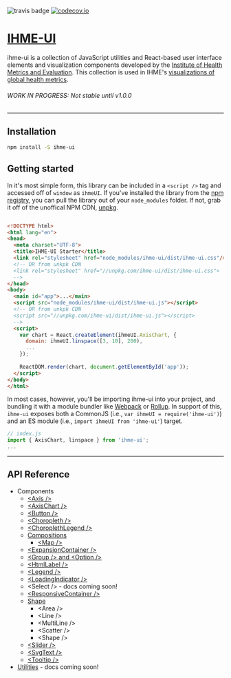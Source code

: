 ![travis badge](https://travis-ci.org/ihmeuw/ihme-ui.svg) [![codecov.io](https://codecov.io/github/ihmeuw/ihme-ui/coverage.svg?branch=master)](https://codecov.io/github/ihmeuw/ihme-ui?branch=master)

# [IHME-UI](https://github.com/ihmeuw/ihme-ui)

ihme-ui is a collection of JavaScript utilities and React-based user interface elements and visualization components developed by the [Institute of Health Metrics and Evaluation](http://healthdata.org). 
This collection is used in IHME's [visualizations of global health metrics](http://www.healthdata.org/results/data-visualizations).

###### WORK IN PROGRESS: Not stable until v1.0.0

---

## Installation

```sh
npm install -S ihme-ui
```

## Getting started

In it's most simple form, this library can be included in a `<script />` tag and accessed off of `window` as `ihmeUI`.
If you've installed the library from the [npm registry](https://www.npmjs.com/package/ihme-ui), you can pull the library out of your `node_modules` folder. 
If not, grab it off of the unoffical NPM CDN, [unpkg](https://unpkg.com/#/). 
```html

<!DOCTYPE html>
<html lang="en">
<head>
  <meta charset="UTF-8">
  <title>IHME-UI Starter</title>
  <link rel="stylesheet" href="node_modules/ihme-ui/dist/ihme-ui.css"/>
  <!-- OR from unkpk CDN
  <link rel="stylesheet" href="//unpkg.com/ihme-ui/dist/ihme-ui.css">
  -->
</head>
<body>
  <main id="app">...</main>
  <script src="node_modules/ihme-ui/dist/ihme-ui.js"></script>
  <!-- OR from unkpk CDN
  <script src="//unpkg.com/ihme-ui/dist/ihme-ui.js"></script>
  -->
  <script>
    var chart = React.createElement(ihmeUI.AxisChart, {
      domain: ihmeUI.linspace([3, 10], 200),
      ...
    });
    
    ReactDOM.render(chart, document.getElementById('app'));
  </script>
</body>
</html>
```

In most cases, however, you'll be importing ihme-ui into your project, and bundling it with a module bundler like [Webpack](https://webpack.github.io/) or [Rollup](http://rollupjs.org/). 
In support of this, `ihme-ui` exposes both a CommonJS (i.e., `var ihmeUI = require('ihme-ui')`) and an ES module (i.e., `import ihmeUI from 'ihme-ui'`) target.
```javascript
// index.js
import { AxisChart, linspace } from 'ihme-ui';
...

```

---

## API Reference
* Components
  * [\<Axis /\>](https://github.com/ihmeuw/ihme-ui/blob/master/src/ui/axis/README.md)
  * [\<AxisChart /\>](https://github.com/ihmeuw/ihme-ui/blob/master/src/ui/axis-chart/README.md)
  * [\<Button /\>](https://github.com/ihmeuw/ihme-ui/blob/master/src/ui/button/README.md)
  * [\<Choropleth /\>](https://github.com/ihmeuw/ihme-ui/blob/master/src/ui/choropleth/README.md)
  * [\<ChoroplethLegend /\>](https://github.com/ihmeuw/ihme-ui/blob/master/src/ui/choropleth-legend/README.md)
  * [Compositions](https://github.com/ihmeuw/ihme-ui/blob/master/src/ui/compositions/README.md)
    * [\<Map \/>](https://github.com/ihmeuw/ihme-ui/blob/master/src/ui/compositions/map/README.md)
  * [\<ExpansionContainer /\>](https://github.com/ihmeuw/ihme-ui/blob/master/src/ui/expansion-container/README.md)
  * [\<Group /\> and \<Option /\>](https://github.com/ihmeuw/ihme-ui/blob/master/src/ui/group/README.md)
  * [\<HtmlLabel /\>](https://github.com/ihmeuw/ihme-ui/blob/master/src/ui/html-label/README.md)
  * [\<Legend /\>](https://github.com/ihmeuw/ihme-ui/blob/master/src/ui/legend/README.md)
  * [\<LoadingIndicator /\>](https://github.com/ihmeuw/ihme-ui/blob/master/src/ui/loading-indicator/README.md)
  * \<Select /\> - docs coming soon!
  * [\<ResponsiveContainer /\>](https://github.com/ihmeuw/ihme-ui/blob/master/src/ui/responsive-container/README.md)
  * [Shape](https://github.com/ihmeuw/ihme-ui/blob/master/src/ui/shape/README.md)
    * \<Area /\>
    * \<Line /\>
    * \<MultiLine /\>
    * \<Scatter /\>
    * \<Shape /\>
  * [\<Slider /\>](https://github.com/ihmeuw/ihme-ui/blob/master/src/ui/slider/README.md)
  * [\<SvgText /\>](https://github.com/ihmeuw/ihme-ui/blob/master/src/ui/svg-text/README.md)
  * [\<Tooltip /\>](https://github.com/ihmeuw/ihme-ui/blob/master/src/ui/tooltip/README.md)
* [Utilities](https://github.com/ihmeuw/ihme-ui/tree/master/src/utils) - docs coming soon!
